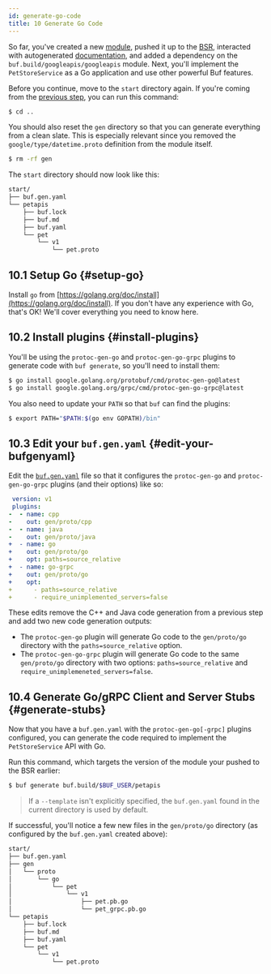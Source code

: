 ```yaml
---
id: generate-go-code
title: 10 Generate Go Code
---
```


So far, you've created a new [module](../bsr/overview.md#module), pushed it up to the
[BSR](../bsr/overview.md), interacted with autogenerated [documentation](view-generated-documentation.md),
and added a dependency on the `buf.build/googleapis/googleapis` module. Next, you'll implement the
`PetStoreService` as a Go application and use other powerful Buf features.

Before you continue, move to the `start` directory again. If you're coming from the [previous
step](add-a-dependency), you can run this command:

```sh
$ cd ..
```

You should also reset the `gen` directory so that you can generate everything from a clean slate.
This is especially relevant since you removed the `google/type/datetime.proto` definition from
the module itself.

```sh
$ rm -rf gen
```

The `start` directory should now look like this:

```sh
start/
├── buf.gen.yaml
└── petapis
    ├── buf.lock
    ├── buf.md
    ├── buf.yaml
    └── pet
        └── v1
            └── pet.proto
```

## 10.1 Setup Go {#setup-go}

Install `go` from [https://golang.org/doc/install](https://golang.org/doc/install). If you don't have any experience with Go,
that's OK! We'll cover everything you need to know here.

## 10.2 Install plugins {#install-plugins}

You'll be using the `protoc-gen-go` and `protoc-gen-go-grpc` plugins to generate code with `buf generate`,
so you'll need to install them:

```sh
$ go install google.golang.org/protobuf/cmd/protoc-gen-go@latest
$ go install google.golang.org/grpc/cmd/protoc-gen-go-grpc@latest
```

You also need to update your `PATH` so that `buf` can find the plugins:

```sh
$ export PATH="$PATH:$(go env GOPATH)/bin"
```

## 10.3 Edit your `buf.gen.yaml` {#edit-your-bufgenyaml}

Edit the [`buf.gen.yaml`](../configuration/v1/buf-gen-yaml.md) file so that it configures the
`protoc-gen-go` and `protoc-gen-go-grpc` plugins (and their options) like so:

```yaml title="buf.gen.yaml" {3-14}
 version: v1
 plugins:
-  - name: cpp
-    out: gen/proto/cpp
-  - name: java
-    out: gen/proto/java
+  - name: go
+    out: gen/proto/go
+    opt: paths=source_relative
+  - name: go-grpc
+    out: gen/proto/go
+    opt:
+      - paths=source_relative
+      - require_unimplemented_servers=false
```

These edits remove the C++ and Java code generation from a previous step and add two new code
generation outputs:

* The `protoc-gen-go` plugin will generate Go code to the `gen/proto/go` directory with the
  `paths=source_relative` option.
* The `protoc-gen-go-grpc` plugin will generate Go code to the same `gen/proto/go` directory with
  two options: `paths=source_relative` and `require_unimplemeneted_servers=false`.

## 10.4 Generate Go/gRPC Client and Server Stubs {#generate-stubs}

Now that you have a `buf.gen.yaml` with the `protoc-gen-go[-grpc]` plugins configured, you can generate the code
required to implement the `PetStoreService` API with Go.

Run this command, which targets the version of the module your pushed to the BSR earlier:

```sh
$ buf generate buf.build/$BUF_USER/petapis
```

> If a `--template` isn't explicitly specified, the `buf.gen.yaml` found in the current directory is used by default.

If successful, you'll notice a few new files in the `gen/proto/go` directory (as configured by the `buf.gen.yaml`
created above):

```sh
start/
├── buf.gen.yaml
├── gen
│   └── proto
│       └── go
│           └── pet
│               └── v1
│                   ├── pet.pb.go
│                   └── pet_grpc.pb.go
└── petapis
    ├── buf.lock
    ├── buf.md
    ├── buf.yaml
    └── pet
        └── v1
            └── pet.proto
```
